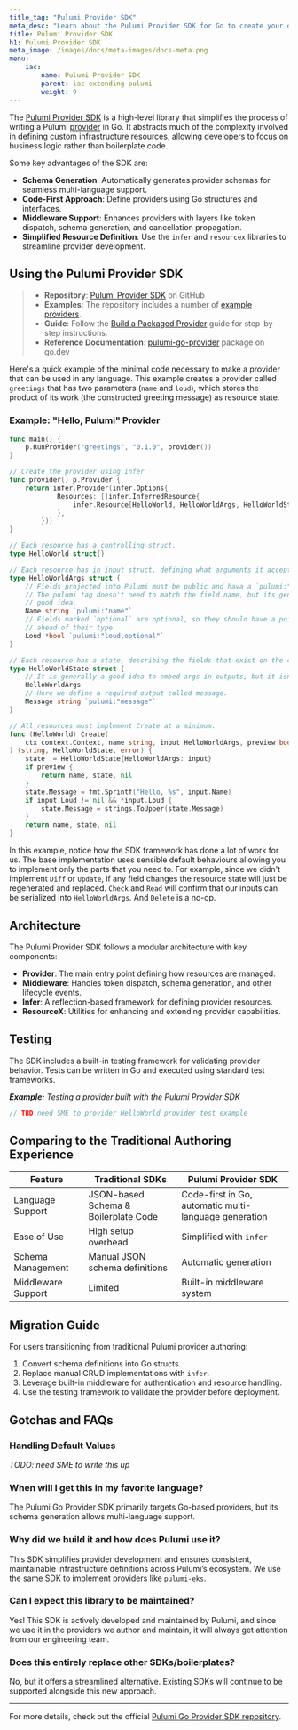 ```yaml
---
title_tag: "Pulumi Provider SDK"
meta_desc: "Learn about the Pulumi Provider SDK for Go to create your own Pulumi providers."
title: Pulumi Provider SDK
h1: Pulumi Provider SDK
meta_image: /images/docs/meta-images/docs-meta.png
menu:
    iac:
        name: Pulumi Provider SDK
        parent: iac-extending-pulumi
        weight: 9
---
```


The [Pulumi Provider SDK](https://github.com/pulumi/pulumi-go-provider/) is a high-level library that simplifies the process of writing a Pulumi [provider](https://www.pulumi.com/docs/iac/concepts/resources/providers/) in Go. It abstracts much of the complexity involved in defining custom infrastructure resources, allowing developers to focus on business logic rather than boilerplate code.

Some key advantages of the SDK are:

- **Schema Generation**: Automatically generates provider schemas for seamless multi-language support.
- **Code-First Approach**: Define providers using Go structures and interfaces.
- **Middleware Support**: Enhances providers with layers like token dispatch, schema generation, and cancellation propagation.
- **Simplified Resource Definition**: Use the `infer` and `resourcex` libraries to streamline provider development.

## Using the Pulumi Provider SDK

> - **Repository**: [Pulumi Provider SDK](https://github.com/pulumi/pulumi-go-provider/) on GitHub
> - **Examples**: The repository includes a number of [example providers](https://github.com/pulumi/pulumi-go-provider/tree/main/examples).
> - **Guide**: Follow the [Build a Packaged Provider](/docs/iac/using-pulumi/extending-pulumi/build-a-packaged-provider) guide for step-by-step instructions.
> - **Reference Documentation**: [pulumi-go-provider](https://pkg.go.dev/github.com/pulumi/pulumi-go-provider) package on go.dev

Here's a quick example of the minimal code necessary to make a provider that can be used in any language. This example creates a provider called `greetings` that has two parameters (`name` and `loud`), which stores the product of its work (the constructed greeting message) as resource state.

### Example: "Hello, Pulumi" Provider

```go
func main() {
	p.RunProvider("greetings", "0.1.0", provider())
}

// Create the provider using infer
func provider() p.Provider {
    return infer.Provider(infer.Options{
			Resources: []infer.InferredResource{
				infer.Resource[HelloWorld, HelloWorldArgs, HelloWorldState](),
			},
		}))
}

// Each resource has a controlling struct.
type HelloWorld struct{}

// Each resource has in input struct, defining what arguments it accepts.
type HelloWorldArgs struct {
	// Fields projected into Pulumi must be public and hava a `pulumi:"..."` tag.
	// The pulumi tag doesn't need to match the field name, but its generally a
	// good idea.
	Name string `pulumi:"name"`
	// Fields marked `optional` are optional, so they should have a pointer
	// ahead of their type.
	Loud *bool `pulumi:"loud,optional"`
}

// Each resource has a state, describing the fields that exist on the created resource.
type HelloWorldState struct {
	// It is generally a good idea to embed args in outputs, but it isn't strictly necessary.
	HelloWorldArgs
	// Here we define a required output called message.
	Message string `pulumi:"message"`
}

// All resources must implement Create at a minimum.
func (HelloWorld) Create(
	ctx context.Context, name string, input HelloWorldArgs, preview bool,
) (string, HelloWorldState, error) {
	state := HelloWorldState{HelloWorldArgs: input}
	if preview {
		return name, state, nil
	}
	state.Message = fmt.Sprintf("Hello, %s", input.Name)
	if input.Loud != nil && *input.Loud {
		state.Message = strings.ToUpper(state.Message)
	}
	return name, state, nil
}
```

In this example, notice how the SDK framework has done a lot of work for us. The base implementation uses sensible default behaviours allowing you to implement only the parts that you need to. For example, since we didn't implement `Diff` or `Update`, if any field changes the resource state will just be regenerated and replaced. `Check` and `Read` will confirm that our inputs can be serialized into `HelloWorldArgs`. And `Delete` is a no-op.

## Architecture

The Pulumi Provider SDK follows a modular architecture with key components:

- **Provider**: The main entry point defining how resources are managed.
- **Middleware**: Handles token dispatch, schema generation, and other lifecycle events.
- **Infer**: A reflection-based framework for defining provider resources.
- **ResourceX**: Utilities for enhancing and extending provider capabilities.

## Testing

The SDK includes a built-in testing framework for validating provider behavior. Tests can be written in Go and executed using standard test frameworks.

***Example:** Testing a provider built with the Pulumi Provider SDK*

```go
// TBD need SME to provider HelloWorld provider test example
```

## Comparing to the Traditional Authoring Experience

| Feature                | Traditional SDKs | Pulumi Provider SDK |
|----------------------|----------------|------------------|
| Language Support   | JSON-based Schema & Boilerplate Code | Code-first in Go, automatic multi-language generation |
| Ease of Use        | High setup overhead | Simplified with `infer` |
| Schema Management | Manual JSON schema definitions | Automatic generation |
| Middleware Support | Limited | Built-in middleware system |

## Migration Guide

For users transitioning from traditional Pulumi provider authoring:

1. Convert schema definitions into Go structs.
2. Replace manual CRUD implementations with `infer`.
3. Leverage built-in middleware for authentication and resource handling.
4. Use the testing framework to validate the provider before deployment.

## Gotchas and FAQs

### Handling Default Values

*TODO: need SME to write this up*

### When will I get this in my favorite language?

The Pulumi Go Provider SDK primarily targets Go-based providers, but its schema generation allows multi-language support.

### Why did we build it and how does Pulumi use it?

This SDK simplifies provider development and ensures consistent, maintainable infrastructure definitions across Pulumi’s ecosystem. We use the same SDK to implement providers like `pulumi-eks`.

### Can I expect this library to be maintained?

Yes! This SDK is actively developed and maintained by Pulumi, and since we use it in the providers we author and maintain, it will always get attention from our engineering team.

### Does this entirely replace other SDKs/boilerplates?

No, but it offers a streamlined alternative. Existing SDKs will continue to be supported alongside this new approach.

---
For more details, check out the official [Pulumi Go Provider SDK repository](https://github.com/pulumi/pulumi-go-provider/).
